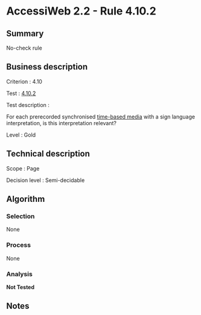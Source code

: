 # AccessiWeb 2.2 - Rule 4.10.2

## Summary

No-check rule

## Business description

Criterion : 4.10

Test : [4.10.2](http://www.accessiweb.org/index.php/accessiweb-22-english-version.html#test-4-10-2)

Test description :

 For each prerecorded synchronised [time-based media](http://www.accessiweb.org/index.php/glossary-76.html#mMediaTemp) with a sign language interpretation, is this interpretation relevant? 

Level : Gold 

## Technical description

Scope : Page

Decision level : Semi-decidable

## Algorithm

### Selection

None

### Process

None

### Analysis

**Not Tested**

## Notes

